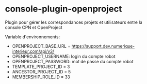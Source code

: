 # console-plugin-openproject
Plugin pour gérer les correspondances projets et utilisateurs entre la console CPN et OpenProject


Variable d'environnements:
- OPENPROJECT_BASE_URL = https://support.dev.numerique-interieur.com/api/v3/
- OPENPROJECT_USERNAME: login du compte robot
- OPENPROJECT_PASSWORD: mot de passe du compte robot
- TEMPLATE_PROJECT_ID = 3
- ANCESTOR_PROJECT_ID = 5
- MEMBERSHIP_ROLE_ID = 33 
